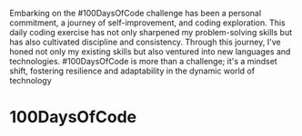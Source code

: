 Embarking on the #100DaysOfCode challenge has been a personal commitment, a journey of self-improvement, and coding exploration. This daily coding exercise has not only sharpened my problem-solving skills but has also cultivated discipline and consistency. Through this journey, I've honed not only my existing skills but also ventured into new languages and technologies. #100DaysOfCode is more than a challenge; it's a mindset shift, fostering resilience and adaptability in the dynamic world of technology
# 100DaysOfCode
